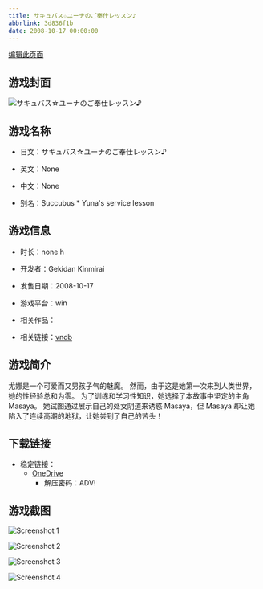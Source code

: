 ```yaml
---
title: サキュバス☆ユーナのご奉仕レッスン♪
abbrlink: 3d836f1b
date: 2008-10-17 00:00:00
---
```

[编辑此页面](https://github.com/ACG-3/ADV3-source/blob/main/source/_posts/games/%E3%82%B5%E3%82%AD%E3%83%A5%E3%83%90%E3%82%B9%E2%98%86%E3%83%A6%E3%83%BC%E3%83%8A%E3%81%AE%E3%81%94%E5%A5%89%E4%BB%95%E3%83%AC%E3%83%83%E3%82%B9%E3%83%B3%E2%99%AA.md)

## 游戏封面

![サキュバス☆ユーナのご奉仕レッスン♪](https://pan.timero.xyz/onedrive/img_lib_001/%E3%82%B5%E3%82%AD%E3%83%A5%E3%83%90%E3%82%B9%E2%98%86%E3%83%A6%E3%83%BC%E3%83%8A%E3%81%AE%E3%81%94%E5%A5%89%E4%BB%95%E3%83%AC%E3%83%83%E3%82%B9%E3%83%B3%E2%99%AA_cover.avif)


## 游戏名称

- 日文：サキュバス☆ユーナのご奉仕レッスン♪
- 英文：None
- 中文：None

- 别名：Succubus * Yuna's service lesson


## 游戏信息

- 时长：none h
- 开发者：Gekidan Kinmirai
- 发售日期：2008-10-17
- 游戏平台：win
- 相关作品：

- 相关链接：[vndb](https://vndb.org/v4072)


## 游戏简介

尤娜是一个可爱而又男孩子气的魅魔。
然而，由于这是她第一次来到人类世界，她的性经验总和为零。
为了训练和学习性知识，她选择了本故事中坚定的主角 Masaya。
她试图通过展示自己的处女阴道来诱惑 Masaya，但 Masaya 却让她陷入了连续高潮的地狱，让她尝到了自己的苦头！




## 下载链接

- 稳定链接：
    - [OneDrive](https://pan.timero.xyz/onedrive/adv_lib_001/%E3%82%B5%E3%82%AD%E3%83%A5%E3%83%90%E3%82%B9%E2%98%86%E3%83%A6%E3%83%BC%E3%83%8A%E3%81%AE%E3%81%94%E5%A5%89%E4%BB%95%E3%83%AC%E3%83%83%E3%82%B9%E3%83%B3%E2%99%AA)
        - 解压密码：ADV!



## 游戏截图


![Screenshot 1](https://pan.timero.xyz/onedrive/img_lib_001/%E3%82%B5%E3%82%AD%E3%83%A5%E3%83%90%E3%82%B9%E2%98%86%E3%83%A6%E3%83%BC%E3%83%8A%E3%81%AE%E3%81%94%E5%A5%89%E4%BB%95%E3%83%AC%E3%83%83%E3%82%B9%E3%83%B3%E2%99%AA_Screenshot_1.avif)

![Screenshot 2](https://pan.timero.xyz/onedrive/img_lib_001/%E3%82%B5%E3%82%AD%E3%83%A5%E3%83%90%E3%82%B9%E2%98%86%E3%83%A6%E3%83%BC%E3%83%8A%E3%81%AE%E3%81%94%E5%A5%89%E4%BB%95%E3%83%AC%E3%83%83%E3%82%B9%E3%83%B3%E2%99%AA_Screenshot_2.avif)

![Screenshot 3](https://pan.timero.xyz/onedrive/img_lib_001/%E3%82%B5%E3%82%AD%E3%83%A5%E3%83%90%E3%82%B9%E2%98%86%E3%83%A6%E3%83%BC%E3%83%8A%E3%81%AE%E3%81%94%E5%A5%89%E4%BB%95%E3%83%AC%E3%83%83%E3%82%B9%E3%83%B3%E2%99%AA_Screenshot_3.avif)

![Screenshot 4](https://pan.timero.xyz/onedrive/img_lib_001/%E3%82%B5%E3%82%AD%E3%83%A5%E3%83%90%E3%82%B9%E2%98%86%E3%83%A6%E3%83%BC%E3%83%8A%E3%81%AE%E3%81%94%E5%A5%89%E4%BB%95%E3%83%AC%E3%83%83%E3%82%B9%E3%83%B3%E2%99%AA_Screenshot_4.avif)

